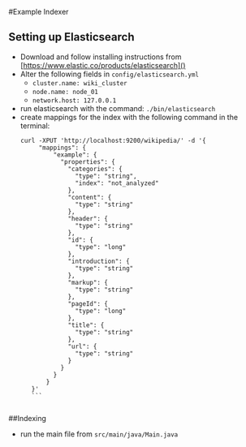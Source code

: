 #Example Indexer

## Setting up Elasticsearch
* Download and follow installing instructions from [https://www.elastic.co/products/elasticsearch]()
* Alter the following fields in `config/elasticsearch.yml`
    * `cluster.name: wiki_cluster`
    * `node.name: node_01`
    * `network.host: 127.0.0.1`
* run elasticsearch with the command: `./bin/elasticsearch`
* create mappings for the index with the following command in the terminal:  
    ```
    curl -XPUT 'http://localhost:9200/wikipedia/' -d '{
         "mappings": {
             "example": {
               "properties": {
                 "categories": {
                   "type": "string",
                   "index": "not_analyzed"
                 },
                 "content": {
                   "type": "string"
                 },
                 "header": {
                   "type": "string"
                 },
                 "id": {
                   "type": "long"
                 },
                 "introduction": {
                   "type": "string"
                 },
                 "markup": {
                   "type": "string"
                 },
                 "pageId": {
                   "type": "long"
                 },
                 "title": {
                   "type": "string"
                 },
                 "url": {
                   "type": "string"
                 }
               }
             }
           }
       }'
       ```
       
##Indexing
* run the main file from `src/main/java/Main.java`
